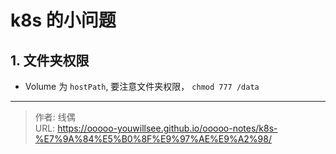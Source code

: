 # k8s 的小问题


## 1. 文件夹权限

* Volume 为 `hostPath`, 要注意文件夹权限， `chmod 777 /data`

---

> 作者: 线偶  
> URL: https://ooooo-youwillsee.github.io/ooooo-notes/k8s-%E7%9A%84%E5%B0%8F%E9%97%AE%E9%A2%98/  

